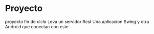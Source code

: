 # Proyecto
proyecto fin de ciclo
Leva un servidor Rest
Una aplicacion Swing y otra Android que conectan con este
